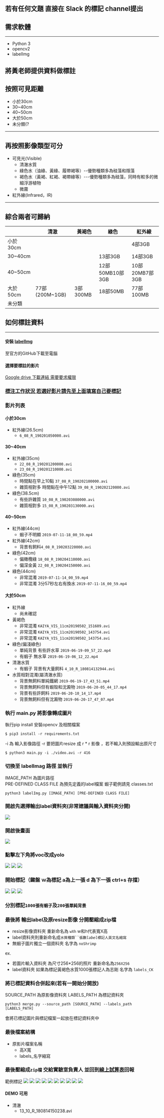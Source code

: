 ## 若有任何文題 直接在 Slack 的標記 channel提出
## 需求軟體
---
- Python 3
- opencv2
- labelImg

將黃老師提供資料做標註
----------------
## 按照可見距離
- 小於30cm
- 30~40cm
- 40~50cm
- 大於50cm
- 未分類(?
------
## 再按照影像類型可分  
- 可見光(Visible)
  - 清澈水質
  - 綠色水（油綠、黃綠、履帶褐等）--優勢種類多為硅藻和隱藻
  -  褐色水（黃褐、紅褐、褐帶綠等）---優勢種類多為硅藻，同時有較多的微細浮游植物
  - 微霧
- 紅外線(Infrared，IR)

--------
## 綜合兩者可歸納
|          | 清澈           | 黃褐色   | 綠色            | 紅外線         |
|----------|----------------|----------|-----------------|----------------|
| 小於30cm |                |          |                 | 4部3GB         |
| 30~40cm  |                |          | 13部3GB         | 14部3GB        |
| 40~50cm  |                |          | 12部50MB10部3GB | 10部20MB7部3GB |
| 大於50cm | 77部(200M~1GB) | 3部300MB | 18部50MB        | 77部100MB      |
| 未分類   |                |          |                 |                |

## 如何標註資料
-------------------
#### 安裝 [labelImg](https://github.com/tzutalin/labelImg)
至官方的GitHub下載至電腦
#### 選擇要標註的影片
[Google drive 下載連結 需要要求權限](https://drive.google.com/drive/u/2/folders/17Q1iPxzFqPdqgBEmM-UsBOuUG3jNJzlz)
####
### [標注工作狀況 若選好影片請先至上面填寫自己要標記](https://docs.google.com/spreadsheets/d/1HCeAVAgSzXgvFgp8n0pveacWBxs7ugrcq120C-VNq1Q)
### 影片列表
#### 小於30cm
 - 紅外線(26.5cm)
   - `6_08_R_190201050000.avi`
#### 30~40cm
 - 紅外線(35cm)
   - `22_08_R_190201200000.avi`
   - `23_08_R_190201210000.avi`
 - 綠色(35cm) 
   - 時間點在早上10點 `37_08_R_190202100000.avi`
   - 雜質相對多 時間點在中午12點 `39_08_R_190202120000.avi`
 - 綠色(38.5cm) 
   - 有些許雜質 `10_08_R_190203080000.avi`
   - 雜質相對多 `15_08_R_190203130000.avi`
#### 40~50cm
 - 紅外線(44cm)
   - 蝦子不明顯 `2019-07-11-18_00_59.mp4`
 - 紅外線(42cm) 
   - 背景有飼料`4_08_R_190203220000.avi`
 - 綠色(42cm)
   - 偏橄欖綠 `18_08_R_190204110000.avi`
   - 偏深金黃 `22_08_R_190204150000.avi`
 - 綠色(44cm)
   - 非常混濁 `2019-07-11-14_00_59.mp4`
   - 非常混濁 3分57秒左右有換水 `2019-07-11-16_00_59.mp4`
#### 大於50cm 
 - 紅外線
    - 尚未確認
 - 黃褐色
    - 非常混濁 `KAIYA_VIS_11cm20190502_151609.avi`
    - 非常混濁 `KAIYA_VIS_11cm20190502_143754.avi`
    - 非常混濁 `KAIYA_VIS_11cm20190502_143754.avi`
 - 綠色(偏淺綠色)
    - 單純背景 有些許水草 `2019-06-19-09_57_22.mp4`
    - 有蝦子 無水草 `2019-06-19-06_12_22.mp4`
 - 清澈水質
    - 有蝦子 背景有大量飼料 `4_10_R_180814132944.avi`
 - 水質相對混濁(屬清澈水質)
    - 背景無飼料單純鐵網 `2019-06-19-17_43_51.mp4`
    - 背景無飼料但有蝦殼和沈澱物 `2019-06-20-05_44_17.mp4`
    - 背景有些許飼料 `2019-06-20-10_14_17.mp4`
    - 背景無飼料但有沈澱物 `2019-06-20-17_47_07.mp4`

### 執行 main.py 將影像轉成圖片
執行pip install 安裝opencv 及相關檔案
```console
$ pip3 install -r requirements.txt
```
 -i 為 輸入影像路徑 -r 要把圖片resize 成 r * r 影像 ，若不輸入則預設輸出原尺寸
```console
$ python3 main.py -i ./video.avi -r 416 
```
### 切換至 labelImag 路徑 並執行
IMAGE_PATH 為圖片路徑  
PRE-DEFINED CLASS FILE 為預先定義的label檔案 蝦子範例請見 classes.txt
```console
python3 labelImg.py [IMAGE_PATH] [PRE-DEFINED CLASS FILE]
```
### 開啟先選擇輸出label資料夾(非常建議與輸入資料夾分開)
![](./figs/labelImg3.png)
### 開啟後畫面
![](./figs/labelImg2.png)
### 點擊左下角將voc改成yolo
![](./figs/labelImg8.png)
![](./figs/labelImg1.png)
![](./figs/labelImg7.png)
### 開始標記（鍵盤 ｗ為標記 a為上一張 d 為下一張 ctrl+s 存擋）
![](./figs/labelImg4.png)
![](./figs/labelImg5.png)
![](./figs/labelImg6.png)
### 分別標記`1000張有蝦子`及`200張單純背景`
### 最後將 輸出label及原resize影像 分開壓縮成zip檔
- resize影像資料夾 重新命名為 `wXh` w和h代表寬X高  
- label資料夾則重新命名成`水質種類``張數`_`label`_`標記人英文名縮寫`
- 無蝦子圖片獨立一個資料夾 名字為 `noShrimp`

ex.   
- 若圖片輸入資料夾 為尺寸256*256的照片 重新命名為`256X256`  
- label資料夾 如果為標記黃褐色水質1000張標記人為志剛 名字為 `labels_CK`
### 將已標記資料合併起來(若有一開始分開放)
SOURCE_PATH 為原影像資料夾 LABELS_PATH 為標記資料夾

```console
python3 merge.py --source_path [SOURCE_PATH] --labels_path [LABELS_PATH]
```

 會將已標記圖片與標記檔案一起放在標記資料夾中

### 最後檔案結構
- 原影片檔案名稱
   - 高X寬
   - labels_名字縮寫
### 最後壓縮成`zip檔` 交給實驗室負責人  並回到[線上試算表](https://docs.google.com/spreadsheets/d/1HCeAVAgSzXgvFgp8n0pveacWBxs7ugrcq120C-VNq1Q)回報

範例標記
![](./figs/exampleLabels1.png)
![](./figs/exampleLabels2.png)
![](./figs/exampleLabels3.png)
![](./figs/exampleLabels4.png)
![](./figs/exampleLabels5.png)
![](./figs/exampleLabels6.png)
![](./figs/exampleLabels7.png)
![](./figs/exampleLabels8.png)
![](./figs/exampleLabels9.png)
![](./figs/exampleLabels10.png)
#### DEMO 可用
 - 清澈
    - 13_10_R_180814150238.avi

